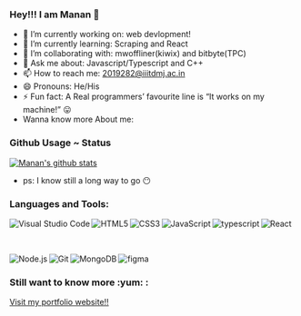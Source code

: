 ### Hey!!! I am Manan 👋

- 🔭 I’m currently working on: web devlopment!
- 🌱 I’m currently learning: Scraping and React
- 👯 I’m collaborating with: mwoffliner(kiwix) and bitbyte(TPC)
- 💬 Ask me about: Javascript/Typescript and C++
- 📫 How to reach me: 2019282@iiitdmj.ac.in
- 😄 Pronouns: He/His
- ⚡ Fun fact: A Real programmers’ favourite line is “It works on my machine!” :stuck_out_tongue:
- Wanna know more About me: 

### Github Usage ~ Status

[![Manan's github stats](https://github-readme-stats.vercel.app/api?username=MananJethwani&theme=dark&show_icons=true)](https://github.com/MananJethwani/github-readme-stats)

- ps: I know still a long way to go :no_mouth:

### Languages and Tools:


<img align="left" alt="Visual Studio Code" src="https://img.shields.io/badge/Visual_Studio_Code-0078D4?style=for-the-badge&logo=visual%20studio%20code&logoColor=white" />
<img align="left" alt="HTML5" src="https://img.shields.io/badge/HTML5-E34F26?style=for-the-badge&logo=html5&logoColor=white" />
<img align="left" alt="CSS3" src="https://img.shields.io/badge/CSS3-1572B6?style=for-the-badge&logo=css3&logoColor=white" />
<img align="left" alt="JavaScript" src="https://img.shields.io/badge/JavaScript-323330?style=for-the-badge&logo=javascript&logoColor=F7DF1E" />
<img align="left" alt="typescript" src="https://img.shields.io/badge/TypeScript-007ACC?style=for-the-badge&logo=typescript&logoColor=white" />
<img align="left" alt="React" src="https://img.shields.io/badge/React-20232A?style=for-the-badge&logo=react&logoColor=61DAFB" />
<br>
<p>&nbsp;</p>
<img align="left" alt="Node.js" src="https://img.shields.io/badge/Node.js-339933?style=for-the-badge&logo=nodedotjs&logoColor=white" />
<img align="left" alt="Git" src="https://img.shields.io/badge/Git-F05032?style=for-the-badge&logo=git&logoColor=white" />
<img align="left" alt="MongoDB" src="https://img.shields.io/badge/MongoDB-4EA94B?style=for-the-badge&logo=mongodb&logoColor=white" />
<img align="left" alt="figma" src="https://img.shields.io/badge/Figma-F24E1E?style=for-the-badge&logo=figma&logoColor=white" />
<br>
<h3>Still want to know more :yum: :</h3>
<a href="https://mananjethwani.github.io/">Visit my portfolio website!!</a>
